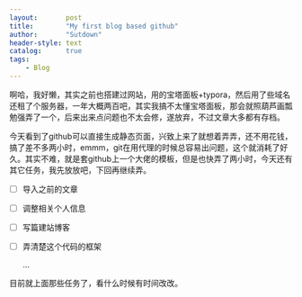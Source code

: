 ```yaml
---
layout:       post
title:        "My first blog based github"
author:       "Sutdown"
header-style: text
catalog:      true
tags:
    - Blog
---
```






啊哈，我好懒，其实之前也搭建过网站，用的宝塔面板+typora，然后用了些域名还租了个服务器，一年大概两百吧，其实我搞不太懂宝塔面板，那会就照葫芦画瓢勉强弄了一个，后来出来点问题也不太会修，遂放弃，不过文章大多都有存档。



今天看到了github可以直接生成静态页面，兴致上来了就想着弄弄，还不用花钱，搞了差不多两小时，emmm，git在用代理的时候总容易出问题，这个就消耗了好久。其实不难，就是套github上一个大佬的模板，但是也快弄了两小时，今天还有其它任务，我先放放吧，下回再继续弄。



- [ ] 导入之前的文章

- [ ] 调整相关个人信息

- [ ] 写篇建站博客

- [ ] 弄清楚这个代码的框架

  …



目前就上面那些任务了，看什么时候有时间改改。
